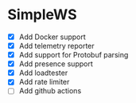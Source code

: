# SimpleWS

- [x] Add Docker support
- [x] Add telemetry reporter
- [x] Add support for Protobuf parsing
- [x] Add presence support
- [x] Add loadtester
- [x] Add rate limiter
- [ ] Add github actions
